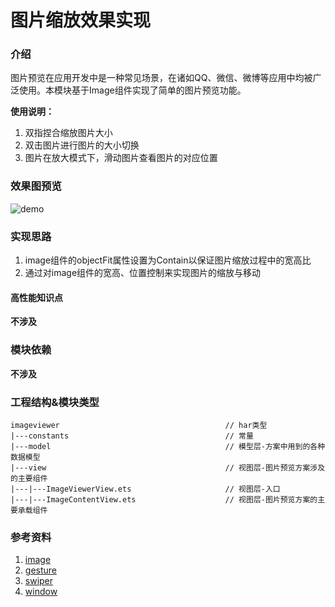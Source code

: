 # 图片缩放效果实现

### 介绍

图片预览在应用开发中是一种常见场景，在诸如QQ、微信、微博等应用中均被广泛使用。本模块基于Image组件实现了简单的图片预览功能。

**使用说明：**

1. 双指捏合缩放图片大小
1. 双击图片进行图片的大小切换
1. 图片在放大模式下，滑动图片查看图片的对应位置

### 效果图预览

![demo](../../screenshots/device/ImageViewer.gif)

### 实现思路

1. image组件的objectFit属性设置为Contain以保证图片缩放过程中的宽高比
1. 通过对image组件的宽高、位置控制来实现图片的缩放与移动

#### 高性能知识点

**不涉及**

### 模块依赖

**不涉及**

### 工程结构&模块类型

```
imageviewer                                     // har类型
|---constants                                   // 常量
|---model                                       // 模型层-方案中用到的各种数据模型
|---view                                        // 视图层-图片预览方案涉及的主要组件
|---|---ImageViewerView.ets                     // 视图层-入口
|---|---ImageContentView.ets                    // 视图层-图片预览方案的主要承载组件
```

### 参考资料

1. [image](https://developer.harmonyos.com/cn/docs/documentation/doc-references-V2/ts-basic-components-image-0000001580026342-V2?catalogVersion=V2)
2. [gesture](https://developer.harmonyos.com/cn/docs/documentation/doc-references-V2/3_3_u624b_u52bf_u5904_u7406-0000001580185734-V2v)
3. [swiper](https://developer.harmonyos.com/cn/docs/documentation/doc-references-V2/ts-container-swiper-0000001630306301-V2)
4. [window](https://developer.harmonyos.com/cn/docs/documentation/doc-references-V2/js-apis-window-0000001630146157-V2)